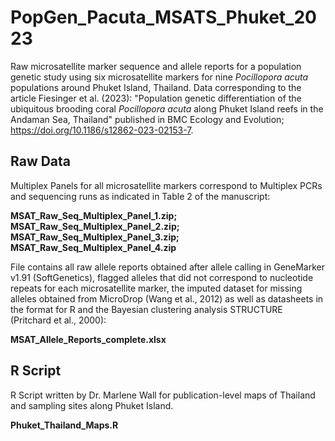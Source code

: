 # PopGen_Pacuta_MSATS_Phuket_2023

Raw microsatellite marker sequence and allele reports for a population genetic study using six microsatellite markers for nine *Pocillopora acuta* populations around Phuket Island, Thailand. Data corresponding to the article Fiesinger et al. (2023): "Population genetic differentiation of the ubiquitous brooding coral *Pocillopora acuta* along Phuket Island reefs in the Andaman Sea, Thailand" published in BMC Ecology and Evolution; https://doi.org/10.1186/s12862-023-02153-7.

## Raw Data
Multiplex Panels for all microsatellite markers correspond to Multiplex PCRs and sequencing runs as indicated in Table 2 of the manuscript:

**MSAT_Raw_Seq_Multiplex_Panel_1.zip;
MSAT_Raw_Seq_Multiplex_Panel_2.zip;
MSAT_Raw_Seq_Multiplex_Panel_3.zip;
MSAT_Raw_Seq_Multiplex_Panel_4.zip**

File contains all raw allele reports obtained after allele calling in GeneMarker v1.91 (SoftGenetics), flagged alleles that did not correspond to nucleotide repeats for each microsatellite marker, the imputed dataset for missing alleles obtained from MicroDrop (Wang et al., 2012) as well as datasheets in the format for R and the Bayesian clustering analysis STRUCTURE (Pritchard et al., 2000):

**MSAT_Allele_Reports_complete.xlsx**

## R Script 
R Script written by Dr. Marlene Wall for publication-level maps of Thailand and sampling sites along Phuket Island.

**Phuket_Thailand_Maps.R**





